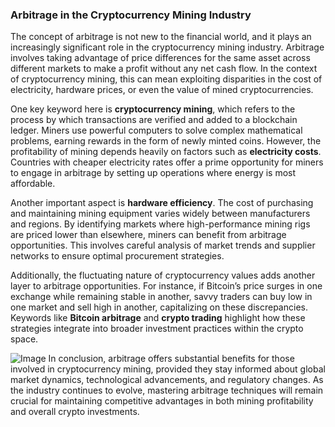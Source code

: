 ### Arbitrage in the Cryptocurrency Mining Industry

The concept of arbitrage is not new to the financial world, and it plays an increasingly significant role in the cryptocurrency mining industry. Arbitrage involves taking advantage of price differences for the same asset across different markets to make a profit without any net cash flow. In the context of cryptocurrency mining, this can mean exploiting disparities in the cost of electricity, hardware prices, or even the value of mined cryptocurrencies.

One key keyword here is **cryptocurrency mining**, which refers to the process by which transactions are verified and added to a blockchain ledger. Miners use powerful computers to solve complex mathematical problems, earning rewards in the form of newly minted coins. However, the profitability of mining depends heavily on factors such as **electricity costs**. Countries with cheaper electricity rates offer a prime opportunity for miners to engage in arbitrage by setting up operations where energy is most affordable.

Another important aspect is **hardware efficiency**. The cost of purchasing and maintaining mining equipment varies widely between manufacturers and regions. By identifying markets where high-performance mining rigs are priced lower than elsewhere, miners can benefit from arbitrage opportunities. This involves careful analysis of market trends and supplier networks to ensure optimal procurement strategies.

Additionally, the fluctuating nature of cryptocurrency values adds another layer to arbitrage opportunities. For instance, if Bitcoin’s price surges in one exchange while remaining stable in another, savvy traders can buy low in one market and sell high in another, capitalizing on these discrepancies. Keywords like **Bitcoin arbitrage** and **crypto trading** highlight how these strategies integrate into broader investment practices within the crypto space.


![Image](https://github.com/user-attachments/assets/b8266eee-691e-4ee1-99ef-bfa10d234fd4)
In conclusion, arbitrage offers substantial benefits for those involved in cryptocurrency mining, provided they stay informed about global market dynamics, technological advancements, and regulatory changes. As the industry continues to evolve, mastering arbitrage techniques will remain crucial for maintaining competitive advantages in both mining profitability and overall crypto investments.